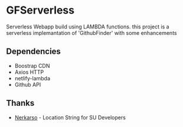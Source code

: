 # GFServerless
Serverless Webapp build using LAMBDA functions.
this project is a serverless implemantation of 'GithubFinder' with some enhancements
## Dependencies
* Boostrap CDN
* Axios HTTP
* netlify-lambda
* Github API

## Thanks
* [Nerkarso](https://github.com/nerkarso) -  Location String for SU Developers
